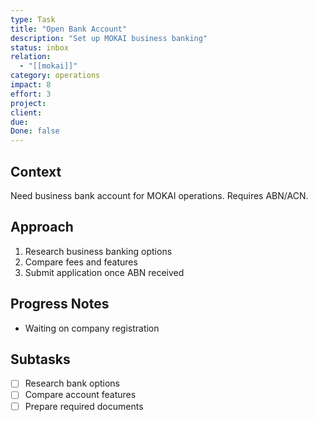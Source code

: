 ```yaml
---
type: Task
title: "Open Bank Account"
description: "Set up MOKAI business banking"
status: inbox
relation:
  - "[[mokai]]"
category: operations
impact: 8
effort: 3
project:
client:
due:
Done: false
---
```


## Context
Need business bank account for MOKAI operations. Requires ABN/ACN.

## Approach
1. Research business banking options
2. Compare fees and features
3. Submit application once ABN received

## Progress Notes
- Waiting on company registration

## Subtasks
- [ ] Research bank options
- [ ] Compare account features
- [ ] Prepare required documents
